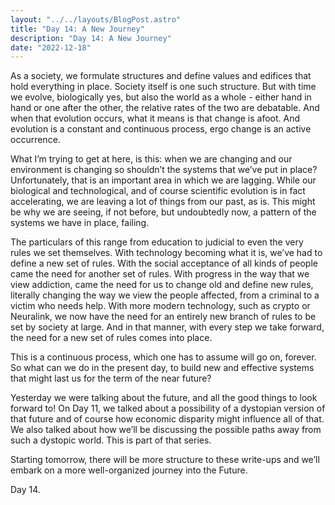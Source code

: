```yaml
---
layout: "../../layouts/BlogPost.astro"
title: "Day 14: A New Journey"
description: "Day 14: A New Journey"
date: "2022-12-18"
---
```


As a society, we formulate structures and define values and edifices that hold everything in place. Society itself is one such structure. But with time we evolve, biologically yes, but also the world as a whole - either hand in hand or one after the other, the relative rates of the two are debatable. And when that evolution occurs, what it means is that change is afoot. And evolution is a constant and continuous process, ergo change is an active occurrence.

What I’m trying to get at here, is this: when we are changing and our environment is changing so shouldn’t the systems that we’ve put in place? Unfortunately, that is an important area in which we are lagging. While our biological and technological, and of course scientific evolution is in fact accelerating, we are leaving a lot of things from our past, as is. This might be why we are seeing, if not before, but undoubtedly now, a pattern of the systems we have in place, failing.

The particulars of this range from education to judicial to even the very rules we set themselves. With technology becoming what it is, we’ve had to define a new set of rules. With the social acceptance of all kinds of people came the need for another set of rules. With progress in the way that we view addiction, came the need for us to change old and define new rules, literally changing the way we view the people affected, from a criminal to a victim who needs help. With more modern technology, such as crypto or Neuralink, we now have the need for an entirely new branch of rules to be set by society at large. And in that manner, with every step we take forward, the need for a new set of rules comes into place.

This is a continuous process, which one has to assume will go on, forever. So what can we do in the present day, to build new and effective systems that might last us for the term of the near future?

  
Yesterday we were talking about the future, and all the good things to look forward to! On Day 11, we talked about a possibility of a dystopian version of that future and of course how economic disparity might influence all of that. We also talked about how we’ll be discussing the possible paths away from such a dystopic world. This is part of that series.

Starting tomorrow, there will be more structure to these write-ups and we’ll embark on a more well-organized journey into the Future.

  
Day 14.

